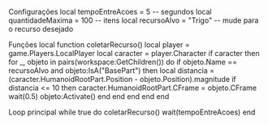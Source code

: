 Configurações
local tempoEntreAcoes = 5 -- segundos
local quantidadeMaxima = 100 -- itens
local recursoAlvo = "Trigo" -- mude para o recurso desejado

Funções
local function coletarRecurso()
local player = game.Players.LocalPlayer
local caracter = player.Character
if caracter then
for _, objeto in pairs(workspace:GetChildren()) do
if objeto.Name == recursoAlvo and objeto:IsA("BasePart") then
local distancia = (caracter.HumanoidRootPart.Position - objeto.Position).magnitude
if distancia <= 10 then
caracter.HumanoidRootPart.CFrame = objeto.CFrame
wait(0.5)
objeto:Activate()
end
end
end
end
end

Loop principal
while true do
coletarRecurso()
wait(tempoEntreAcoes)
end
